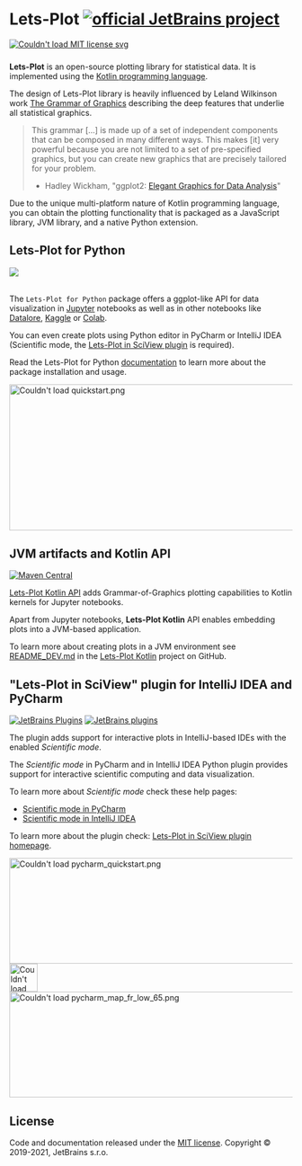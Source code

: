 # Lets-Plot  [![official JetBrains project](http://jb.gg/badges/official-flat-square.svg)](https://confluence.jetbrains.com/display/ALL/JetBrains+on+GitHub)

<a href="https://opensource.org/licenses/MIT">
<img src="https://img.shields.io/badge/License-MIT-yellow.svg" alt="Couldn't load MIT license svg"/>
</a>

###
**Lets-Plot** is an open-source plotting library for statistical data. It is implemented using the [Kotlin programming language](https://kotlinlang.org/).

The design of Lets-Plot library is heavily influenced by Leland Wilkinson work [The Grammar of Graphics](https://www.goodreads.com/book/show/2549408.The_Grammar_of_Graphics) describing the deep features that underlie all statistical graphics.

> This grammar [...] is made up of a set of independent components that can be composed in many different ways. This makes [it] very powerful because you are not limited to a set of pre-specified graphics, but you can create new graphics that are precisely tailored for your problem.
> - Hadley Wickham, "ggplot2: [Elegant Graphics for Data Analysis](https://www.goodreads.com/book/show/6829192-ggplot2)"

Due to the unique multi-platform nature of Kotlin programming language, you can obtain the plotting functionality that is packaged as a JavaScript library, JVM library, and a native Python extension.

## Lets-Plot for Python 
<a href="https://pypi.org/project/lets-plot/">
<img src="https://badge.fury.io/py/lets-plot.svg"/></a>
<br>
<br>


The `Lets-Plot for Python` package offers a ggplot-like API for data visualization in [Jupyter](https://jupyter-notebook.readthedocs.io/en/stable/) notebooks 
as well as in other notebooks like [Datalore](https://view.datalore.io/notebook/Zzg9EVS6i16ELQo3arzWsP), 
[Kaggle](https://www.kaggle.com/alshan/lets-plot-quickstart) or [Colab](https://colab.research.google.com/drive/1o9rFQbkGqvvixYLTogrzIjFPp1ti2cH-).
  
You can even create plots using Python editor in PyCharm or IntelliJ IDEA (Scientific mode, the [Lets-Plot in SciView plugin](#pycharm_plugin) is required).   
  
Read the Lets-Plot for Python [documentation](https://jetbrains.github.io/lets-plot-docs/) to learn more about the package installation and usage.

<img src="https://raw.githubusercontent.com/JetBrains/lets-plot/master/docs/examples/images/quickstart.png" alt="Couldn't load quickstart.png" width="505" height="260"/>

## JVM artifacts and Kotlin API

[![Maven Central](https://img.shields.io/maven-central/v/org.jetbrains.lets-plot/lets-plot-common?color=blue&label=Maven%20Central)](https://search.maven.org/search?q=lets-plot)

[Lets-Plot Kotlin API](https://github.com/JetBrains/lets-plot-kotlin) adds Grammar-of-Graphics plotting capabilities to Kotlin kernels for Jupyter notebooks.

Apart from Jupyter notebooks, **Lets-Plot Kotlin** API enables embedding plots into a JVM-based application.

To learn more about creating plots in a JVM environment see [README_DEV.md](https://github.com/JetBrains/lets-plot-kotlin/blob/master/README_DEV.md) 
in the [Lets-Plot Kotlin](https://github.com/JetBrains/lets-plot-kotlin) project on GitHub.

<a id="pycharm_plugin"></a>
## "Lets-Plot in SciView" plugin for IntelliJ IDEA and PyCharm

[![JetBrains Plugins](https://img.shields.io/jetbrains/plugin/v/14379-lets-plot-in-sciview.svg)](http://plugins.jetbrains.com/plugin/14379-lets-plot-in-sciview)
[![JetBrains plugins](https://img.shields.io/jetbrains/plugin/d/14379-lets-plot-in-sciview.svg)](http://plugins.jetbrains.com/plugin/14379-lets-plot-in-sciview)

The plugin adds support for interactive plots in IntelliJ-based IDEs with the enabled _Scientific mode_.

The _Scientific mode_ in PyCharm and in IntelliJ IDEA Python plugin provides support for interactive scientific computing and data visualization.

To learn more about _Scientific mode_ check these help pages:
* [Scientific mode in PyCharm](https://www.jetbrains.com/help/pycharm/matplotlib-support.html)
* [Scientific mode in IntelliJ IDEA](https://www.jetbrains.com/help/idea/matplotlib-support.html)

To learn more about the plugin check: [Lets-Plot in SciView plugin homepage](https://plugins.jetbrains.com/plugin/14379-lets-plot-in-sciview). 

<div>
<img src="https://raw.githubusercontent.com/JetBrains/lets-plot/master/docs/examples/images/pycharm_quickstart.png" alt="Couldn't load pycharm_quickstart.png" width="537" height="188"/>
<img src="https://raw.githubusercontent.com/JetBrains/lets-plot/master/docs/examples/images/pycharm_logo.png" alt="Couldn't load pycharm_logo.png" width="50" height="50"/>
</div>
<div>
<img src="https://raw.githubusercontent.com/JetBrains/lets-plot/master/docs/examples/images/pycharm_map_fr_low_65.gif" alt="Couldn't load pycharm_map_fr_low_65.png" width="537" height="188"/>
</div>


## License

Code and documentation released under the [MIT license](https://github.com/JetBrains/lets-plot/blob/master/LICENSE).
Copyright © 2019-2021, JetBrains s.r.o.
